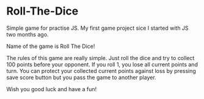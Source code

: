 # Roll-The-Dice
Simple game for practise JS. My first game project sice I started with JS two months ago.

Name of the game is Roll The Dice!

The rules of this game are really simple. Just roll the dice and try to collect 100 points
before your opponent. If you roll 1, you lose all current points
and turn. You can protect your collected current points against loss by pressing save
score button but you pass the game to another player.

Wish you good luck and have a fun!
